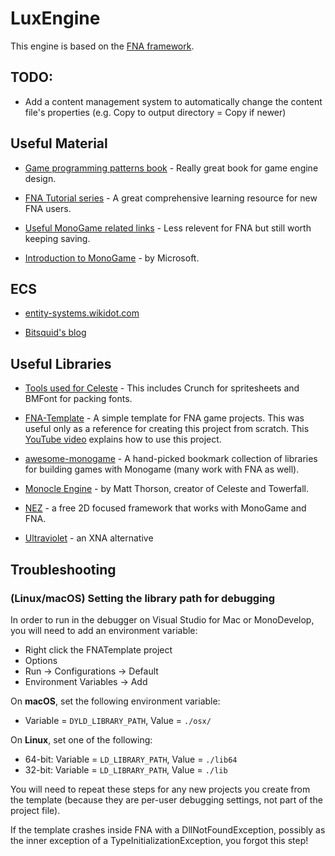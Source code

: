 # LuxEngine
This engine is based on the [FNA framework](https://github.com/FNA-XNA/FNA).

## TODO:
* Add a content management system to automatically change the content file's properties (e.g. Copy to output directory = Copy if newer)

## Useful Material
* [Game programming patterns book](http://gameprogrammingpatterns.com/contents.html) - Really great book for game engine design.

* [FNA Tutorial series](https://gist.github.com/flibitijibibo/1ce4b7899b3cf1805a420330f0d2faf3#the-first-download) - A great comprehensive learning resource for new FNA users.

* [Useful MonoGame related links](http://community.monogame.net/t/useful-monogame-related-links-u-mg-rl/8573/22) - Less relevent for FNA but still worth keeping saving.

* [Introduction to MonoGame](https://docs.microsoft.com/en-us/xamarin/graphics-games/monogame/introduction/) - by Microsoft.

## ECS
* [entity-systems.wikidot.com](http://entity-systems.wikidot.com/game-design-for-es)

* [Bitsquid's blog](http://bitsquid.blogspot.com/2014/10/building-data-oriented-entity-system_10.html)

## Useful Libraries

* [Tools used for Celeste](https://celestegame.tumblr.com/tools) - This includes Crunch for spritesheets and BMFont for packing fonts.

* [FNA-Template](https://github.com/AndrewRussellNet/FNA-Template) - A simple template for FNA game projects. This was useful only as a reference for creating this project from scratch. This [YouTube video](https://www.youtube.com/watch?v=lNw-9S_GdW8) explains how to use this project.

* [awesome-monogame](https://github.com/aloisdeniel/awesome-monogame) - A hand-picked bookmark collection of libraries for building games with Monogame (many work with FNA as well).

* [Monocle Engine](https://bitbucket.org/MattThorson/monocle-engine/src/default/) - by Matt Thorson, creator of Celeste and Towerfall.

* [NEZ](https://github.com/prime31/Nez) - a free 2D focused framework that works with MonoGame and FNA.

* [Ultraviolet](https://github.com/tlgkccampbell/ultraviolet) - an XNA alternative
## Troubleshooting
### (Linux/macOS) Setting the library path for debugging

In order to run in the debugger on Visual Studio for Mac or MonoDevelop, you will need to add an environment variable:

- Right click the FNATemplate project
- Options
- Run -> Configurations -> Default
- Environment Variables -> Add

On **macOS**, set the following environment variable:

- Variable = `DYLD_LIBRARY_PATH`, Value = `./osx/`

On **Linux**, set one of the following:

- 64-bit: Variable = `LD_LIBRARY_PATH`, Value = `./lib64`
- 32-bit: Variable = `LD_LIBRARY_PATH`, Value = `./lib`

You will need to repeat these steps for any new projects you create from the template (because they are per-user debugging settings, not part of the project file).

If the template crashes inside FNA with a DllNotFoundException, possibly as the inner exception of a TypeInitializationException, you forgot this step!
